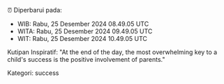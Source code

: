 ⏰ Diperbarui pada:
- WIB: Rabu, 25 Desember 2024 08.49.05 UTC
- WITA: Rabu, 25 Desember 2024 09.49.05 UTC
- WIT: Rabu, 25 Desember 2024 10.49.05 UTC

Kutipan Inspiratif:
"At the end of the day, the most overwhelming key to a child's success is the positive involvement of parents."


Kategori: success

